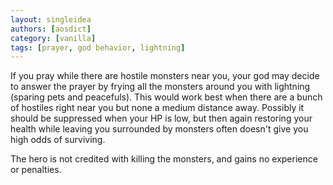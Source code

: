 ```yaml
---
layout: singleidea
authors: [aosdict]
category: [vanilla]
tags: [prayer, god behavior, lightning]
---
```

If you pray while there are hostile monsters near you, your god may decide to
answer the prayer by frying all the monsters around you with lightning (sparing
pets and peacefuls). This would work best when there are a bunch of hostiles
right near you but none a medium distance away. Possibly it should be suppressed
when your HP is low, but then again restoring your health while leaving you
surrounded by monsters often doesn't give you high odds of surviving.

The hero is not credited with killing the monsters, and gains no experience or
penalties.
